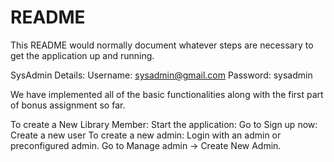 # README

This README would normally document whatever steps are necessary to get the
application up and running.

SysAdmin Details: Username: sysadmin@gmail.com Password: sysadmin
  
We have implemented all of the basic functionalities along with the first part of bonus assignment so far.

To create a New Library Member: Start the application: Go to Sign up now: Create a new user
To create a new admin: Login with an admin or preconfigured admin. Go to Manage admin -> Create New Admin.

